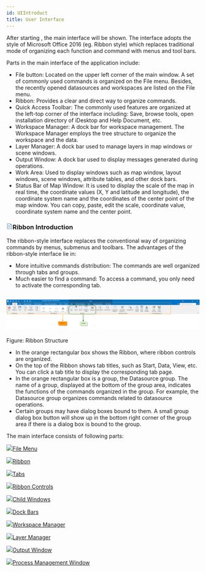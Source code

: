 ```yaml
---
id: UIIntroduct
title: User Interface
---
```

After starting , the main interface will be shown. The interface adopts the
style of Microsoft Office 2016 (eg. Ribbon style) which replaces traditional
mode of organizing each function and command with menus and tool bars.

Parts in the main interface of the application include:

  * File button: Located on the upper left corner of the main window. A set of commonly used commands is organized on the File menu. Besides, the recently opened datasources and workspaces are listed on the File menu.
  * Ribbon: Provides a clear and direct way to organize commands.
  * Quick Access Toolbar: The commonly used features are organized at the left-top corner of the interface including: Save, browse tools, open installation directory of iDesktop and Help Document, etc. 
  * Workspace Manager: A dock bar for workspace management. The Workspace Manager employs the tree structure to organize the workspace and the data.
  * Layer Manager: A dock bar used to manage layers in map windows or scene windows.
  * Output Window: A dock bar used to display messages generated during operations.
  * Work Area: Used to display windows such as map window, layout windows, scene windows, attribute tables, and other dock bars. 
  * Status Bar of Map Window: It is used to display the scale of the map in real time, the coordinate values (X, Y and latitude and longitude), the coordinate system name and the coordinates of the center point of the map window. You can copy, paste, edit the scale, coordinate value, coordinate system name and the center point.

### ![](img-en/read.gif)Ribbon Introduction

The ribbon-style interface replaces the conventional way of organizing
commands by menus, submenus and toolbars. The advantages of the ribbon-style
interface lie in:

  * More intuitive commands distribution: The commands are well organized through tabs and groups.
  * Much easier to find a command: To access a command, you only need to activate the corresponding tab.

![](img-en/RibbonIntro.png)  
---  
Figure: Ribbon Structure  
  
  * In the orange rectangular box shows the Ribbon, where ribbon controls are organized. 
  * On the top of the Ribbon shows tab titles, such as Start, Data, View, etc. You can click a tab title to display the corresponding tab page. 
  * In the orange rectangular box is a group, the Datasource group. The name of a group, displayed at the bottom of the group area, indicates the functions of the commands organized in the group. For example, the Datasource group organizes commands related to datasource operations. 
  * Certain groups may have dialog boxes bound to them. A small group dialog box button will show up in the bottom right corner of the group area if there is a dialog box is bound to the group. 

The main interface consists of following parts:

![](../img-en/smalltitle.png)[File Menu](../StartMenu/StartMenu.htm)

![](../img-en/smalltitle.png)[Ribbon](RibbonIntroduct.htm)

![](../img-en/smalltitle.png)[Tabs](ContextTabsIntroduct.htm)

![](../img-en/smalltitle.png)[Ribbon Controls](RibbonControlsIntroduct.htm)

![](../img-en/smalltitle.png)[Child Windows](ChildWindows.htm)

![](../img-en/smalltitle.png)[Dock Bars](FloatWindows.htm)

![](../img-en/smalltitle.png)[Workspace Manager](WorkspaceManager.htm)

![](../img-en/smalltitle.png)[Layer Manager](LayerManagerIntroduct.htm)

![](../img-en/smalltitle.png)[Output Window](OutputWindows.htm)

![](../img-en/smalltitle.png)[Process Management Window](proceduremanage.htm)

